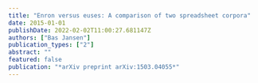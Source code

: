 ```yaml
---
title: "Enron versus euses: A comparison of two spreadsheet corpora"
date: 2015-01-01
publishDate: 2022-02-02T11:00:27.681147Z
authors: ["Bas Jansen"]
publication_types: ["2"]
abstract: ""
featured: false
publication: "*arXiv preprint arXiv:1503.04055*"
---
```


